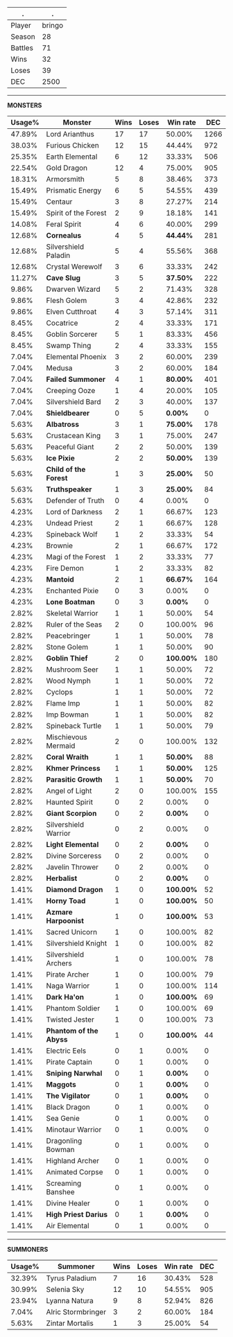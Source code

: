 .|.
|-|-
Player|bringo
Season|28
Battles|71
Wins|32
Loses|39
DEC|2500

---
**MONSTERS**

Usage%|Monster|Wins|Loses|Win rate|DEC|
-|-|-|-|-|-|
47.89%|Lord Arianthus|17|17|50.00%|1266|
38.03%|Furious Chicken|12|15|44.44%|972|
25.35%|Earth Elemental|6|12|33.33%|506|
22.54%|Gold Dragon|12|4|75.00%|905|
18.31%|Armorsmith|5|8|38.46%|373|
15.49%|Prismatic Energy|6|5|54.55%|439|
15.49%|Centaur|3|8|27.27%|214|
15.49%|Spirit of the Forest|2|9|18.18%|141|
14.08%|Feral Spirit|4|6|40.00%|299|
12.68%|**Cornealus**|4|5|**44.44%**|281|
12.68%|Silvershield Paladin|5|4|55.56%|368|
12.68%|Crystal Werewolf|3|6|33.33%|242|
11.27%|**Cave Slug**|3|5|**37.50%**|222|
9.86%|Dwarven Wizard|5|2|71.43%|328|
9.86%|Flesh Golem|3|4|42.86%|232|
9.86%|Elven Cutthroat|4|3|57.14%|311|
8.45%|Cocatrice|2|4|33.33%|171|
8.45%|Goblin Sorcerer|5|1|83.33%|456|
8.45%|Swamp Thing|2|4|33.33%|155|
7.04%|Elemental Phoenix|3|2|60.00%|239|
7.04%|Medusa|3|2|60.00%|184|
7.04%|**Failed Summoner**|4|1|**80.00%**|401|
7.04%|Creeping Ooze|1|4|20.00%|105|
7.04%|Silvershield Bard|2|3|40.00%|137|
7.04%|**Shieldbearer**|0|5|**0.00%**|0|
5.63%|**Albatross**|3|1|**75.00%**|178|
5.63%|Crustacean King|3|1|75.00%|247|
5.63%|Peaceful Giant|2|2|50.00%|139|
5.63%|**Ice Pixie**|2|2|**50.00%**|139|
5.63%|**Child of the Forest**|1|3|**25.00%**|50|
5.63%|**Truthspeaker**|1|3|**25.00%**|84|
5.63%|Defender of Truth|0|4|0.00%|0|
4.23%|Lord of Darkness|2|1|66.67%|123|
4.23%|Undead Priest|2|1|66.67%|128|
4.23%|Spineback Wolf|1|2|33.33%|54|
4.23%|Brownie|2|1|66.67%|172|
4.23%|Magi of the Forest|1|2|33.33%|77|
4.23%|Fire Demon|1|2|33.33%|82|
4.23%|**Mantoid**|2|1|**66.67%**|164|
4.23%|Enchanted Pixie|0|3|0.00%|0|
4.23%|**Lone Boatman**|0|3|**0.00%**|0|
2.82%|Skeletal Warrior|1|1|50.00%|54|
2.82%|Ruler of the Seas|2|0|100.00%|96|
2.82%|Peacebringer|1|1|50.00%|78|
2.82%|Stone Golem|1|1|50.00%|90|
2.82%|**Goblin Thief**|2|0|**100.00%**|180|
2.82%|Mushroom Seer|1|1|50.00%|72|
2.82%|Wood Nymph|1|1|50.00%|72|
2.82%|Cyclops|1|1|50.00%|72|
2.82%|Flame Imp|1|1|50.00%|82|
2.82%|Imp Bowman|1|1|50.00%|82|
2.82%|Spineback Turtle|1|1|50.00%|79|
2.82%|Mischievous Mermaid|2|0|100.00%|132|
2.82%|**Coral Wraith**|1|1|**50.00%**|88|
2.82%|**Khmer Princess**|1|1|**50.00%**|125|
2.82%|**Parasitic Growth**|1|1|**50.00%**|70|
2.82%|Angel of Light|2|0|100.00%|155|
2.82%|Haunted Spirit|0|2|0.00%|0|
2.82%|**Giant Scorpion**|0|2|**0.00%**|0|
2.82%|Silvershield Warrior|0|2|0.00%|0|
2.82%|**Light Elemental**|0|2|**0.00%**|0|
2.82%|Divine Sorceress|0|2|0.00%|0|
2.82%|Javelin Thrower|0|2|0.00%|0|
2.82%|**Herbalist**|0|2|**0.00%**|0|
1.41%|**Diamond Dragon**|1|0|**100.00%**|52|
1.41%|**Horny Toad**|1|0|**100.00%**|50|
1.41%|**Azmare Harpoonist**|1|0|**100.00%**|53|
1.41%|Sacred Unicorn|1|0|100.00%|82|
1.41%|Silvershield Knight|1|0|100.00%|82|
1.41%|Silvershield Archers|1|0|100.00%|78|
1.41%|Pirate Archer|1|0|100.00%|79|
1.41%|Naga Warrior|1|0|100.00%|114|
1.41%|**Dark Ha'on**|1|0|**100.00%**|69|
1.41%|Phantom Soldier|1|0|100.00%|69|
1.41%|Twisted Jester|1|0|100.00%|73|
1.41%|**Phantom of the Abyss**|1|0|**100.00%**|44|
1.41%|Electric Eels|0|1|0.00%|0|
1.41%|Pirate Captain|0|1|0.00%|0|
1.41%|**Sniping Narwhal**|0|1|**0.00%**|0|
1.41%|**Maggots**|0|1|**0.00%**|0|
1.41%|**The Vigilator**|0|1|**0.00%**|0|
1.41%|Black Dragon|0|1|0.00%|0|
1.41%|Sea Genie|0|1|0.00%|0|
1.41%|Minotaur Warrior|0|1|0.00%|0|
1.41%|Dragonling Bowman|0|1|0.00%|0|
1.41%|Highland Archer|0|1|0.00%|0|
1.41%|Animated Corpse|0|1|0.00%|0|
1.41%|Screaming Banshee|0|1|0.00%|0|
1.41%|Divine Healer|0|1|0.00%|0|
1.41%|**High Priest Darius**|0|1|**0.00%**|0|
1.41%|Air Elemental|0|1|0.00%|0|

---
**SUMMONERS**

Usage%|Summoner|Wins|Loses|Win rate|DEC|
-|-|-|-|-|-|
32.39%|Tyrus Paladium|7|16|30.43%|528|
30.99%|Selenia Sky|12|10|54.55%|905|
23.94%|Lyanna Natura|9|8|52.94%|826|
7.04%|Alric Stormbringer|3|2|60.00%|184|
5.63%|Zintar Mortalis|1|3|25.00%|54|
